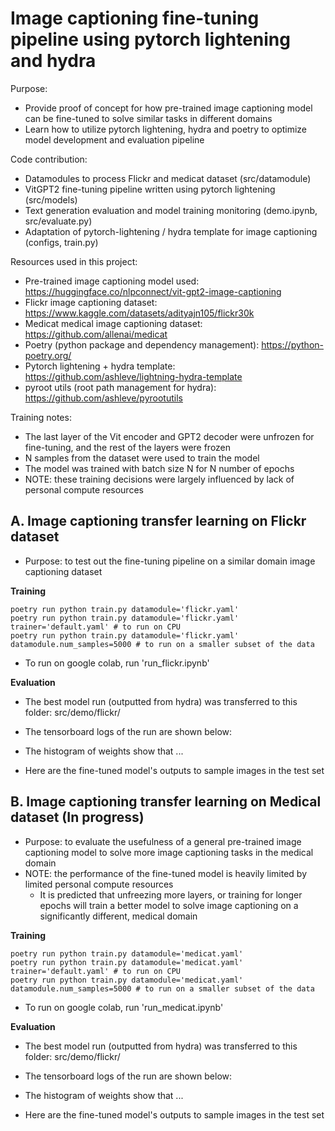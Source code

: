# Image captioning fine-tuning pipeline using pytorch lightening and hydra

Purpose:
- Provide proof of concept for how pre-trained image captioning model can be fine-tuned to solve similar tasks in different domains
- Learn how to utilize pytorch lightening, hydra and poetry to optimize model development and evaluation pipeline

Code contribution:
- Datamodules to process Flickr and medicat dataset (src/datamodule)
- VitGPT2 fine-tuning pipeline written using pytorch lightening (src/models)
- Text generation evaluation and model training monitoring (demo.ipynb, src/evaluate.py)
- Adaptation of pytorch-lightening / hydra template for image captioning (configs, train.py)

Resources used in this project:
- Pre-trained image captioning model used: https://huggingface.co/nlpconnect/vit-gpt2-image-captioning
- Flickr image captioning dataset: https://www.kaggle.com/datasets/adityajn105/flickr30k
- Medicat medical image captioning dataset: https://github.com/allenai/medicat
- Poetry (python package and dependency management): https://python-poetry.org/
- Pytorch lightening + hydra template: https://github.com/ashleve/lightning-hydra-template
- pyroot utils (root path management for hydra): https://github.com/ashleve/pyrootutils

Training notes:
- The last layer of the Vit encoder and GPT2 decoder were unfrozen for fine-tuning, and the rest of the layers were frozen
- N samples from the dataset were used to train the model
- The model was trained with batch size N for N number of epochs
- NOTE: these training decisions were largely influenced by lack of personal compute resources

## A. Image captioning transfer learning on Flickr dataset

- Purpose: to test out the fine-tuning pipeline on a similar domain image captioning dataset

**Training**

```
poetry run python train.py datamodule='flickr.yaml'
poetry run python train.py datamodule='flickr.yaml' trainer='default.yaml' # to run on CPU
poetry run python train.py datamodule='flickr.yaml' datamodule.num_samples=5000 # to run on a smaller subset of the data

```

- To run on google colab, run 'run_flickr.ipynb'


**Evaluation**
- The best model run (outputted from hydra) was transferred to this folder: src/demo/flickr/


- The tensorboard logs of the run are shown below:


- The histogram of weights show that ...


- Here are the fine-tuned model's outputs to sample images in the test set



## B. Image captioning transfer learning on Medical dataset (In progress)

- Purpose: to evaluate the usefulness of a general pre-trained image captioning model to solve more image captioning tasks in the medical domain
- NOTE: the performance of the fine-tuned model is heavily limited by limited personal compute resources
  - It is predicted that unfreezing more layers, or training for longer epochs will train a better model to solve image captioning on a significantly different, medical domain

**Training**

```
poetry run python train.py datamodule='medicat.yaml'
poetry run python train.py datamodule='medicat.yaml' trainer='default.yaml' # to run on CPU
poetry run python train.py datamodule='medicat.yaml' datamodule.num_samples=5000 # to run on a smaller subset of the data
```

- To run on google colab, run 'run_medicat.ipynb'


**Evaluation**
- The best model run (outputted from hydra) was transferred to this folder: src/demo/flickr/


- The tensorboard logs of the run are shown below:


- The histogram of weights show that ...


- Here are the fine-tuned model's outputs to sample images in the test set